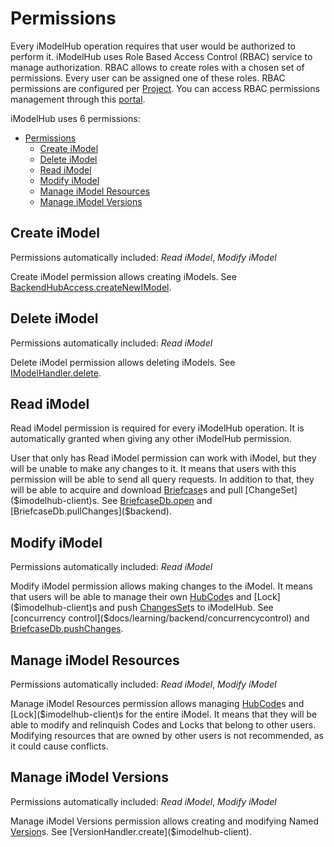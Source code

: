 # Permissions

Every iModelHub operation requires that user would be authorized to perform it. iModelHub uses Role Based Access Control (RBAC) service to manage authorization. RBAC allows to create roles with a chosen set of permissions. Every user can be assigned one of these roles. RBAC permissions are configured per [Project]($context-registry-client). You can access RBAC permissions management through this [portal](https://connect.bentley.com).

iModelHub uses 6 permissions:

- [Permissions](#permissions)
  - [Create iModel](#create-imodel)
  - [Delete iModel](#delete-imodel)
  - [Read iModel](#read-imodel)
  - [Modify iModel](#modify-imodel)
  - [Manage iModel Resources](#manage-imodel-resources)
  - [Manage iModel Versions](#manage-imodel-versions)

## Create iModel

Permissions automatically included: _Read iModel_, _Modify iModel_

Create iModel permission allows creating iModels. See [BackendHubAccess.createNewIModel]($backend).

## Delete iModel

Permissions automatically included: _Read iModel_

Delete iModel permission allows deleting iModels. See [IModelHandler.delete]($imodelhub-client).

## Read iModel

Read iModel permission is required for every iModelHub operation. It is automatically granted when giving any other iModelHub permission.

User that only has Read iModel permission can work with iModel, but they will be unable to make any changes to it. It means that users with this permission will be able to send all query requests. In addition to that, they will be able to acquire and download [Briefcase]($imodelhub-client)s and pull [ChangeSet]($imodelhub-client)s. See [BriefcaseDb.open]($backend) and [BriefcaseDb.pullChanges]($backend).

## Modify iModel

Permissions automatically included: _Read iModel_

Modify iModel permission allows making changes to the iModel. It means that users will be able to manage their own [HubCode]($imodelhub-client)s and [Lock]($imodelhub-client)s and push [ChangesSet]($imodelhub-client)s to iModelHub. See [concurrency control]($docs/learning/backend/concurrencycontrol) and [BriefcaseDb.pushChanges]($backend).

## Manage iModel Resources

Permissions automatically included: _Read iModel_, _Modify iModel_

Manage iModel Resources permission allows managing [HubCode]($imodelhub-client)s and [Lock]($imodelhub-client)s for the entire iModel. It means that they will be able to modify and relinquish Codes and Locks that belong to other users. Modifying resources that are owned by other users is not recommended, as it could cause conflicts.

## Manage iModel Versions

Permissions automatically included: _Read iModel_, _Modify iModel_

Manage iModel Versions permission allows creating and modifying Named [Version]($imodelhub-client)s. See [VersionHandler.create]($imodelhub-client).
